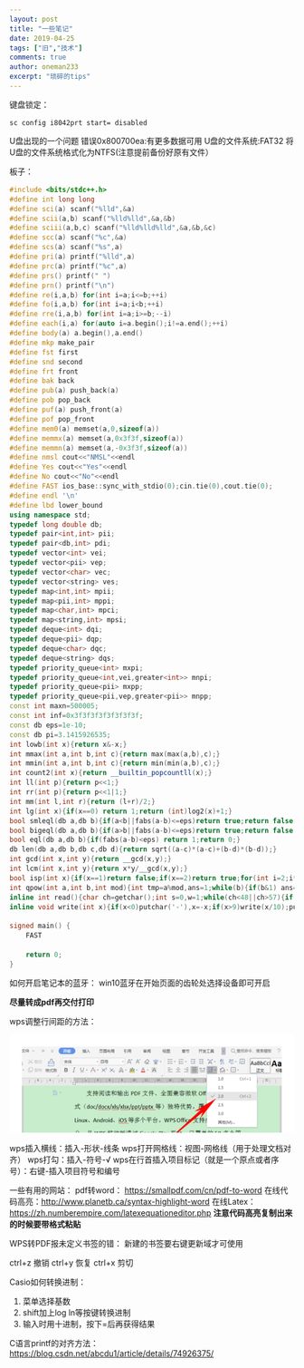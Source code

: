 ```yaml
---
layout: post
title: "一些笔记"
date: 2019-04-25
tags: ["旧","技术"]
comments: true
author: oneman233
excerpt: "琐碎的tips"
---
```


键盘锁定：
    
    sc config i8042prt start= disabled

U盘出现的一个问题
错误0x800700ea:有更多数据可用
U盘的文件系统:FAT32
将U盘的文件系统格式化为NTFS(注意提前备份好原有文件）

板子：

```c++
#include <bits/stdc++.h>
#define int long long
#define sci(a) scanf("%lld",&a)
#define scii(a,b) scanf("%lld%lld",&a,&b)
#define sciii(a,b,c) scanf("%lld%lld%lld",&a,&b,&c)
#define scc(a) scanf("%c",&a)
#define scs(a) scanf("%s",a)
#define pri(a) printf("%lld",a)
#define prc(a) printf("%c",a)
#define prs() printf(" ")
#define prn() printf("\n")
#define re(i,a,b) for(int i=a;i<=b;++i)
#define fo(i,a,b) for(int i=a;i<b;++i)
#define rre(i,a,b) for(int i=a;i>=b;--i)
#define each(i,a) for(auto i=a.begin();i!=a.end();++i)
#define body(a) a.begin(),a.end()
#define mkp make_pair
#define fst first
#define snd second
#define frt front
#define bak back
#define pub(a) push_back(a)
#define pob pop_back
#define puf(a) push_front(a)
#define pof pop_front
#define mem0(a) memset(a,0,sizeof(a))
#define memmx(a) memset(a,0x3f3f,sizeof(a))
#define memmn(a) memset(a,-0x3f3f,sizeof(a))
#define nmsl cout<<"NMSL"<<endl
#define Yes cout<<"Yes"<<endl
#define No cout<<"No"<<endl
#define FAST ios_base::sync_with_stdio(0);cin.tie(0),cout.tie(0);
#define endl '\n'
#define lbd lower_bound
using namespace std;
typedef long double db;
typedef pair<int,int> pii;
typedef pair<db,int> pdi;
typedef vector<int> vei;
typedef vector<pii> vep;
typedef vector<char> vec;
typedef vector<string> ves;
typedef map<int,int> mpii;
typedef map<pii,int> mppi;
typedef map<char,int> mpci;
typedef map<string,int> mpsi;
typedef deque<int> dqi;
typedef deque<pii> dqp;
typedef deque<char> dqc;
typedef deque<string> dqs;
typedef priority_queue<int> mxpi;
typedef priority_queue<int,vei,greater<int>> mnpi;
typedef priority_queue<pii> mxpp;
typedef priority_queue<pii,vep,greater<pii>> mnpp;
const int maxn=500005;
const int inf=0x3f3f3f3f3f3f3f3f;
const db eps=1e-10;
const db pi=3.1415926535;
int lowb(int x){return x&-x;}
int mmax(int a,int b,int c){return max(max(a,b),c);}
int mmin(int a,int b,int c){return min(min(a,b),c);}
int count2(int x){return __builtin_popcountll(x);}
int ll(int p){return p<<1;}
int rr(int p){return p<<1|1;}
int mm(int l,int r){return (l+r)/2;}
int lg(int x){if(x==0) return 1;return (int)log2(x)+1;}
bool smleql(db a,db b){if(a<b||fabs(a-b)<=eps)return true;return false;}
bool bigeql(db a,db b){if(a>b||fabs(a-b)<=eps)return true;return false;}
bool eql(db a,db b){if(fabs(a-b)<eps) return 1;return 0;}
db len(db a,db b,db c,db d){return sqrt((a-c)*(a-c)+(b-d)*(b-d));}
int gcd(int x,int y){return __gcd(x,y);}
int lcm(int x,int y){return x*y/__gcd(x,y);}
bool isp(int x){if(x==1)return false;if(x==2)return true;for(int i=2;i*i<=x;++i)if(x%i==0)return false;return true;}
int qpow(int a,int b,int mod){int tmp=a%mod,ans=1;while(b){if(b&1) ans=(ans*tmp)%mod;tmp=(tmp*tmp)%mod;b>>=1;}return ans;}
inline int read(){char ch=getchar();int s=0,w=1;while(ch<48||ch>57){if(ch=='-')w=-1;ch=getchar();}while(ch>=48&&ch<=57){s=(s<<1)+(s<<3)+ch-48;ch=getchar();}return s*w;}
inline void write(int x){if(x<0)putchar('-'),x=-x;if(x>9)write(x/10);putchar(x%10+48);}

signed main() {
    FAST

    return 0;
}
```

如何开启笔记本的蓝牙： win10蓝牙在开始页面的齿轮处选择设备即可开启

**尽量转成pdf再交付打印**

wps调整行间距的方法：

![如何调整行间距](../images/2019-04-25-YiXieBiJi-1.png "如何调整行间距")

wps插入横线：插入-形状-线条
wps打开网格线：视图-网格线（用于处理文档对齐）
wps打勾：插入-符号-√
wps在行首插入项目标记（就是一个原点或者序号）：右键-插入项目符号和编号

一些有用的网站：
pdf转word： https://smallpdf.com/cn/pdf-to-word 
在线代码高亮：http://www.planetb.ca/syntax-highlight-word
在线Latex：https://zh.numberempire.com/latexequationeditor.php
**注意代码高亮复制出来的时候要带格式粘贴**

WPS转PDF报未定义书签的错：
新建的书签要右键更新域才可使用

ctrl+z 撤销
ctrl+y 恢复
ctrl+x 剪切

Casio如何转换进制：
1. 菜单选择基数
2. shift加上log ln等按键转换进制
3. 输入时用十进制，按下=后再获得结果

C语言printf的对齐方法：https://blog.csdn.net/abcdu1/article/details/74926375/
